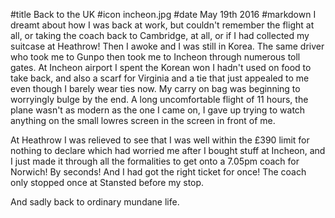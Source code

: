 #title Back to the UK
#icon incheon.jpg
#date May 19th 2016
#markdown
I dreamt about how I was back at work, but couldn't remember the flight at all, or
taking the coach back to Cambridge, at all, or if I had collected my suitcase at Heathrow! Then
I awoke and I was still in Korea. The same driver who took me to Gunpo then took me to
Incheon through numerous toll gates. At Incheon airport I spent the Korean won I hadn't used
on food to take back, and also a scarf for Virginia and a tie that just appealed to me even
though I barely wear ties now. My carry on bag was beginning to worryingly bulge by the end.
A long uncomfortable flight of 11 hours, the plane wasn't as modern as the one I came on,
I gave up trying to watch anything on the small lowres screen in the screen in front of me.

At Heathrow I was relieved to see that I was well within the &pound;390 limit for nothing to declare
which had worried me after I bought stuff at Incheon, and I just made it through all the
formalities to get onto a 7.05pm coach for Norwich! By seconds! And I had got the right
ticket for once! The coach only stopped once at Stansted before my stop.

And sadly back to ordinary mundane life.
